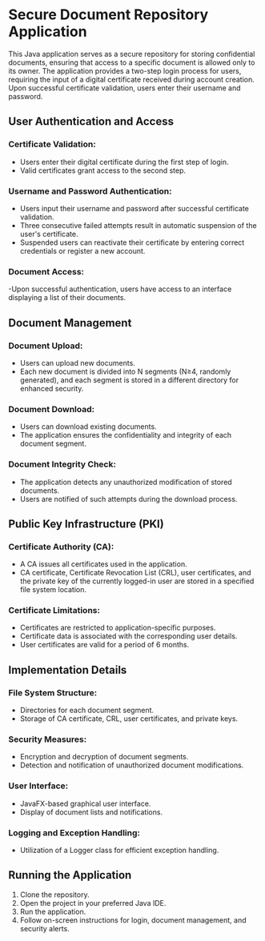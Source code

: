 # Secure Document Repository Application

This Java application serves as a secure repository for storing confidential documents, ensuring that access to a specific document is allowed only to its owner. The application provides a two-step login process for users, requiring the input of a digital certificate received during account creation. Upon successful certificate validation, users enter their username and password.

## User Authentication and Access

### Certificate Validation:

  - Users enter their digital certificate during the first step of login.
  - Valid certificates grant access to the second step.
  
### Username and Password Authentication:

  - Users input their username and password after successful certificate validation.
  - Three consecutive failed attempts result in automatic suspension of the user's certificate.
  - Suspended users can reactivate their certificate by entering correct credentials or register a new account.

### Document Access:

  -Upon successful authentication, users have access to an interface displaying a list of their documents.

## Document Management

### Document Upload:

  - Users can upload new documents.
  - Each new document is divided into N segments (N≥4, randomly generated), and each segment is stored in a different directory for enhanced security.

### Document Download:

  - Users can download existing documents.
  - The application ensures the confidentiality and integrity of each document segment.

### Document Integrity Check:

  - The application detects any unauthorized modification of stored documents.
  - Users are notified of such attempts during the download process.
  
## Public Key Infrastructure (PKI)

### Certificate Authority (CA):

  - A CA issues all certificates used in the application.
  - CA certificate, Certificate Revocation List (CRL), user certificates, and the private key of the currently logged-in user are stored in a specified file system location.

### Certificate Limitations:

  - Certificates are restricted to application-specific purposes.
  - Certificate data is associated with the corresponding user details.
  - User certificates are valid for a period of 6 months.

## Implementation Details

### File System Structure:

  - Directories for each document segment.
  - Storage of CA certificate, CRL, user certificates, and private keys.

### Security Measures:

  - Encryption and decryption of document segments.
  - Detection and notification of unauthorized document modifications.

### User Interface:

  - JavaFX-based graphical user interface.
  - Display of document lists and notifications.

### Logging and Exception Handling:

  - Utilization of a Logger class for efficient exception handling.

## Running the Application

  1. Clone the repository.
  2. Open the project in your preferred Java IDE.
  3. Run the application.
  4. Follow on-screen instructions for login, document management, and security alerts.
